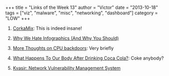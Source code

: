 +++
title = "Links of the Week 13"
author = "Victor"
date = "2013-10-18"
tags = ["viz", "malware", "misc", "networking", "dashboard"]
category = "LOW"
+++

1.  [CorkaMix][1]: This is indeed insane!
2.  [Why We Hate Infographics (And Why You Should)][2]
3.  <p itemprop="name">
      <a href="http://theinvisiblethings.blogspot.de/2009/06/more-thoughts-on-cpu-backdoors.html">More Thoughts on CPU backdoors</a>: Very briefly
    </p>

4.  [What Happens To Our Body After Drinking Coca Cola?][3]: Coke anybody?
5.  [Kvasir: Network Vulnerability Management System][4]

 [1]: http://code.google.com/p/corkami/wiki/mix?show=content
 [2]: http://insights.qunb.com/why-we-hate-infographics-and-why-you-should
 [3]: http://www.pakalertpress.com/2013/09/21/what-happens-to-our-body-after-drinking-coca-cola/
 [4]: http://blogs.cisco.com/security/introducing-kvasir/
